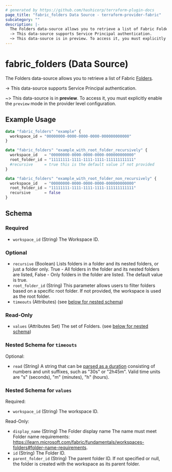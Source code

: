 ```yaml
---
# generated by https://github.com/hashicorp/terraform-plugin-docs
page_title: "fabric_folders Data Source - terraform-provider-fabric"
subcategory: ""
description: |-
  The Folders data-source allows you to retrieve a list of Fabric Folders https://learn.microsoft.com/fabric/fundamentals/workspaces-folders.
  -> This data-source supports Service Principal authentication.
  ~> This data-source is in preview. To access it, you must explicitly enable the preview mode in the provider level configuration.
---
```


# fabric_folders (Data Source)

The Folders data-source allows you to retrieve a list of Fabric [Folders](https://learn.microsoft.com/fabric/fundamentals/workspaces-folders).

-> This data-source supports Service Principal authentication.

~> This data-source is in **preview**. To access it, you must explicitly enable the `preview` mode in the provider level configuration.

## Example Usage

```terraform
data "fabric_folders" "example" {
  workspace_id = "00000000-0000-0000-0000-000000000000"
}

data "fabric_folders" "example_with_root_folder_recursively" {
  workspace_id   = "00000000-0000-0000-0000-000000000000"
  root_folder_id = "11111111-1111-1111-1111-111111111111"
  #recursive     = true this is the default value if not provided
}

data "fabric_folders" "example_with_root_folder_non_recursively" {
  workspace_id   = "00000000-0000-0000-0000-000000000000"
  root_folder_id = "11111111-1111-1111-1111-111111111111"
  recursive      = false
}
```

<!-- schema generated by tfplugindocs -->
## Schema

### Required

- `workspace_id` (String) The Workspace ID.

### Optional

- `recursive` (Boolean) Lists folders in a folder and its nested folders, or just a folder only. True - All folders in the folder and its nested folders are listed, False - Only folders in the folder are listed. The default value is true.
- `root_folder_id` (String) This parameter allows users to filter folders based on a specific root folder. If not provided, the workspace is used as the root folder.
- `timeouts` (Attributes) (see [below for nested schema](#nestedatt--timeouts))

### Read-Only

- `values` (Attributes Set) The set of Folders. (see [below for nested schema](#nestedatt--values))

<a id="nestedatt--timeouts"></a>

### Nested Schema for `timeouts`

Optional:

- `read` (String) A string that can be [parsed as a duration](https://pkg.go.dev/time#ParseDuration) consisting of numbers and unit suffixes, such as "30s" or "2h45m". Valid time units are "s" (seconds), "m" (minutes), "h" (hours).

<a id="nestedatt--values"></a>

### Nested Schema for `values`

Required:

- `workspace_id` (String) The workspace ID.

Read-Only:

- `display_name` (String) The Folder display name The name must meet Folder name requirements: <https://learn.microsoft.com/fabric/fundamentals/workspaces-folders#folder-name-requirements>.
- `id` (String) The Folder ID.
- `parent_folder_id` (String) The parent folder ID. If not specified or null, the folder is created with the workspace as its parent folder.
